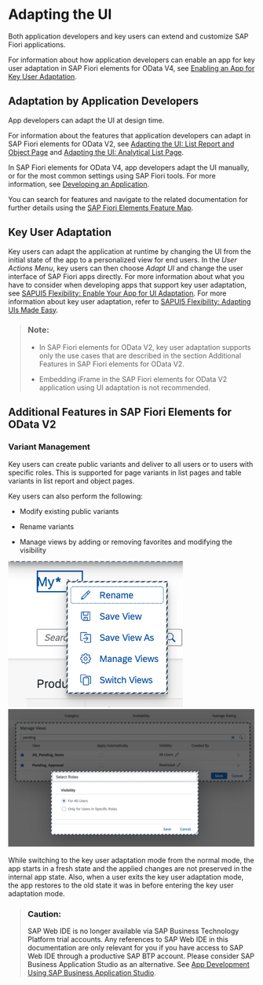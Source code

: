 <!-- loio59bfd317ed5d4af3b490abbe7a9731d8 -->

# Adapting the UI

Both application developers and key users can extend and customize SAP Fiori applications.

For information about how application developers can enable an app for key user adaptation in SAP Fiori elements for OData V4, see [Enabling an App for Key User Adaptation](enabling-an-app-for-key-user-adaptation-ccd45ba.md).



<a name="loio59bfd317ed5d4af3b490abbe7a9731d8__section_tdl_vvp_jpb"/>

## Adaptation by Application Developers

App developers can adapt the UI at design time.

For information about the features that application developers can adapt in SAP Fiori elements for OData V2, see [Adapting the UI: List Report and Object Page](adapting-the-ui-list-report-and-object-page-0d2f1a9.md) and [Adapting the UI: Analytical List Page](adapting-the-ui-analytical-list-page-2c5fa29.md).

In SAP Fiori elements for OData V4, app developers adapt the UI manually, or for the most common settings using SAP Fiori tools. For more information, see [Developing an Application](https://help.sap.com/docs/SAP_FIORI_tools/17d50220bcd848aa854c9c182d65b699/a9c004397af5461fbf765419fc1d606a.html).

You can search for features and navigate to the related documentation for further details using the [SAP Fiori Elements Feature Map](sap-fiori-elements-feature-map-62d3f7c.md).



<a name="loio59bfd317ed5d4af3b490abbe7a9731d8__section_awd_b1q_jpb"/>

## Key User Adaptation

Key users can adapt the application at runtime by changing the UI from the initial state of the app to a personalized view for end users. In the *User Actions Menu*, key users can then choose *Adapt UI* and change the user interface of SAP Fiori apps directly. For more information about what you have to consider when developing apps that support key user adaptation, see [SAPUI5 Flexibility: Enable Your App for UI Adaptation](../05_Developing_Apps/sapui5-flexibility-enable-your-app-for-ui-adaptation-f1430c0.md). For more information about key user adaptation, refer to [SAPUI5 Flexibility: Adapting UIs Made Easy](../04_Essentials/sapui5-flexibility-adapting-uis-made-easy-a8e55aa.md).

> ### Note:  
> -   In SAP Fiori elements for OData V2, key user adaptation supports only the use cases that are described in the section Additional Features in SAP Fiori elements for OData V2.
> 
> -   Embedding iFrame in the SAP Fiori elements for OData V2 application using UI adaptation is not recommended.



<a name="loio59bfd317ed5d4af3b490abbe7a9731d8__section_g15_g2n_gnb"/>

## Additional Features in SAP Fiori Elements for OData V2



### Variant Management

Key users can create public variants and deliver to all users or to users with specific roles. This is supported for page variants in list pages and table variants in list report and object pages.

Key users can also perform the following:

-   Modify existing public variants

-   Rename variants

-   Manage views by adding or removing favorites and modifying the visibility


![](images/Key_Users_Manage_Views1_9ff91e8.png)![](images/Key_Users_Manage_Views_2_f31343c.png)

While switching to the key user adaptation mode from the normal mode, the app starts in a fresh state and the applied changes are not preserved in the internal app state. Also, when a user exits the key user adaptation mode, the app restores to the old state it was in before entering the key user adaptation mode.

> ### Caution:  
> SAP Web IDE is no longer available via SAP Business Technology Platform trial accounts. Any references to SAP Web IDE in this documentation are only relevant for you if you have access to SAP Web IDE through a productive SAP BTP account. Please consider SAP Business Application Studio as an alternative. See [App Development Using SAP Business Application Studio](../05_Developing_Apps/app-development-using-sap-business-application-studio-6bbad66.md).

